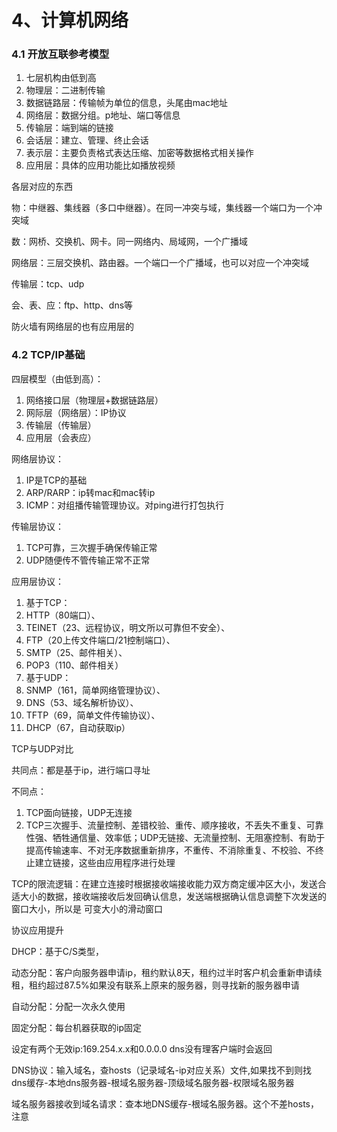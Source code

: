 # 4、计算机网络

### 4.1 开放互联参考模型

1. 七层机构由低到高
2. 物理层：二进制传输
3. 数据链路层：传输帧为单位的信息，头尾由mac地址
4. 网络层：数据分组。p地址、端口等信息
5. 传输层：端到端的链接
6. 会话层：建立、管理、终止会话
7. 表示层：主要负责格式表达压缩、加密等数据格式相关操作
8. 应用层：具体的应用功能比如播放视频



各层对应的东西

物：中继器、集线器（多口中继器）。在同一冲突与域，集线器一个端口为一个冲突域

数：网桥、交换机、网卡。同一网络内、局域网，一个广播域

网络层：三层交换机、路由器。一个端口一个广播域，也可以对应一个冲突域

传输层：tcp、udp

会、表、应：ftp、http、dns等



防火墙有网络层的也有应用层的



### 4.2 TCP/IP基础

四层模型（由低到高）：

1. 网络接口层（物理层+数据链路层）
2. 网际层（网络层）：IP协议
3. 传输层（传输层）
4. 应用层（会表应）

网络层协议：

1. IP是TCP的基础
2. ARP/RARP：ip转mac和mac转ip
3. ICMP：对组播传输管理协议。对ping进行打包执行

传输层协议：

1. TCP可靠，三次握手确保传输正常
2. UDP随便传不管传输正常不正常

应用层协议：

1. 基于TCP：
2. HTTP（80端口）、
3. TEINET（23、远程协议，明文所以可靠但不安全）、
4. FTP（20上传文件端口/21控制端口）、
5. SMTP（25、邮件相关）、
6. POP3（110、邮件相关）
7. 基于UDP：
8. SNMP（161，简单网络管理协议）、
9. DNS（53、域名解析协议）、
10. TFTP（69，简单文件传输协议）、
11. DHCP（67，自动获取ip）



TCP与UDP对比

共同点：都是基于ip，进行端口寻址

不同点：

1. TCP面向链接，UDP无连接
2. TCP三次握手、流量控制、差错校验、重传、顺序接收，不丢失不重复、可靠性强、牺牲通信量、效率低；UDP无链接、无流量控制、无阻塞控制、有助于提高传输速率、不对无序数据重新排序，不重传、不消除重复、不校验、不终止建立链接，这些由应用程序进行处理



TCP的限流逻辑：在建立连接时根据接收端接收能力双方商定缓冲区大小，发送合适大小的数据，接收端接收后发回确认信息，发送端根据确认信息调整下次发送的窗口大小，所以是 可变大小的滑动窗口



协议应用提升

DHCP：基于C/S类型，

动态分配：客户向服务器申请ip，租约默认8天，租约过半时客户机会重新申请续租，租约超过87.5%如果没有联系上原来的服务器，则寻找新的服务器申请

自动分配：分配一次永久使用

固定分配：每台机器获取的ip固定

设定有两个无效ip:169.254.x.x和0.0.0.0  dns没有理客户端时会返回



DNS协议：输入域名，查hosts（记录域名-ip对应关系）文件,如果找不到则找dns缓存-本地dns服务器-根域名服务器-顶级域名服务器-权限域名服务器

域名服务器接收到域名请求：查本地DNS缓存-根域名服务器。这个不差hosts，注意





